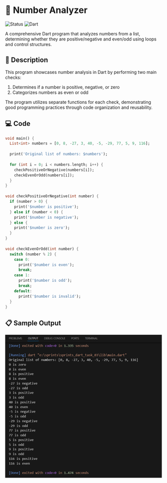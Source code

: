# 🔢 Number Analyzer
![Status](https://img.shields.io/badge/Status-Active-brightgreen)
![Dart](https://img.shields.io/badge/Dart-100%25-brightgreen)

A comprehensive Dart program that analyzes numbers from a list, determining whether they are positive/negative and even/odd using loops and control structures.

## 📝 Description

This program showcases number analysis in Dart by performing two main checks:

1. Determines if a number is positive, negative, or zero
2. Categorizes numbers as even or odd

The program utilizes separate functions for each check, demonstrating good programming practices through code organization and reusability.
## 💻 Code 

```dart
void main() {
  List<int> numbers = [0, 8, -27, 3, 40, -5, -29, 77, 5, 9, 116];

  print('Original list of numbers: $numbers');

  for (int i = 0; i < numbers.length; i++) {
    checkPositiveOrNegative(numbers[i]);
    checkEvenOrOdd(numbers[i]);
  }
}

void checkPositiveOrNegative(int number) {
  if (number > 0) {
    print('$number is positive');
  } else if (number < 0) {
    print('$number is negative');
  } else {
    print('$number is zero');
  }
}

void checkEvenOrOdd(int number) {
  switch (number % 2) {
    case 0:
      print('$number is even');
      break;
    case 1:
      print('$number is odd');
      break;
    default:
      print('$number is invalid');
  }
}

```
## 📋 Sample Output

<img src="lib/output.png" > 
